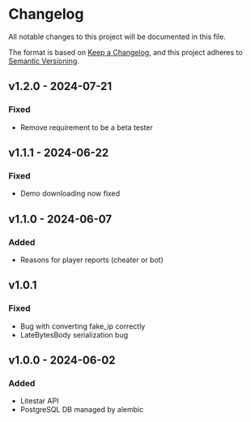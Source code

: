 # Changelog

All notable changes to this project will be documented in this file.

The format is based on [Keep a Changelog](https://keepachangelog.com/en/1.1.0/),
and this project adheres to [Semantic Versioning](https://semver.org/spec/v2.0.0.html).

## v1.2.0 - 2024-07-21

### Fixed

- Remove requirement to be a beta tester

## v1.1.1 - 2024-06-22

### Fixed

- Demo downloading now fixed

## v1.1.0 - 2024-06-07

### Added

- Reasons for player reports (cheater or bot)

## v1.0.1

### Fixed

- Bug with converting fake_ip correctly
- LateBytesBody serialization bug


## v1.0.0 - 2024-06-02

### Added

- Litestar API
- PostgreSQL DB managed by alembic
